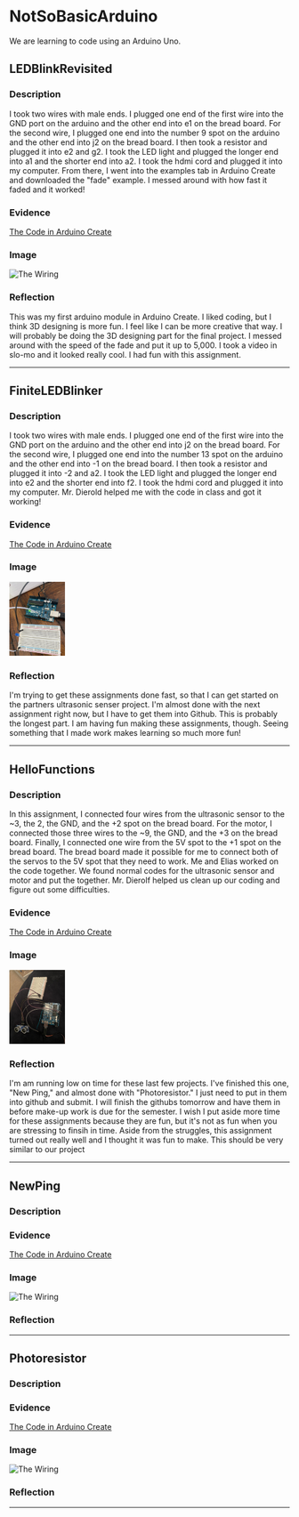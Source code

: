 # NotSoBasicArduino

We are learning to code using an Arduino Uno.

## LEDBlinkRevisited

### Description

I took two wires with male ends. I plugged one end of the first wire into the GND port on the arduino and the other end into e1 on the bread board. For the second wire, I plugged one end into the number 9 spot on the arduino and the other end into j2 on the bread board. I then took a resistor and plugged it into e2 and g2. I took the LED light and plugged the longer end into a1 and the shorter end into a2. I took the hdmi cord and plugged it into my computer. From there, I went into the examples tab in Arduino Create and downloaded the "fade" example. I messed around with how fast it faded and it worked!

### Evidence
[The Code in Arduino Create](https://create.arduino.cc/editor/qragsda80/6c9ae5f0-c886-4ab2-83a6-765d254922f4)

### Image

<img src="images/LEDBlinkRev.jpg" alt="The Wiring" width="100">

### Reflection

This was my first arduino module in Arduino Create. I liked coding, but I think 3D designing is more fun. I feel like I can be more creative that way. I will probably be doing the 3D designing part for the final project. I messed around with the speed of the fade and put it up to 5,000. I took a video in slo-mo and it looked really cool. I had fun with this assignment.

---


## FiniteLEDBlinker

### Description

I took two wires with male ends. I plugged one end of the first wire into the GND port on the arduino and the other end into j2 on the bread board. For the second wire, I plugged one end into the number 13 spot on the arduino and the other end into -1 on the bread board. I then took a resistor and plugged it into -2 and a2. I took the LED light and plugged the longer end into e2 and the shorter end into f2. I took the hdmi cord and plugged it into my computer. Mr. Dierold helped me with the code in class and got it working!

### Evidence

[The Code in Arduino Create](https://create.arduino.cc/editor/qragsda80/fa547014-0cb0-4aa7-876a-1614689c5f34)

### Image

<img src="images/FiniteLED.jpg" alt="The Wiring" width="100">

### Reflection

I'm trying to get these assignments done fast, so that I can get started on the partners ultrasonic senser project. I'm almost done with the next assignment right now, but I have to get them into Github. This is probably the longest part. I am having fun making these assignments, though. Seeing something that I made work makes learning so much more fun!

---


## HelloFunctions

### Description

In this assignment, I connected four wires from the ultrasonic sensor to the ~3, the 2, the GND, and the +2 spot on the bread board. For the motor, I connected those three wires to the ~9, the GND, and the +3 on the bread board. Finally, I connected one wire from the 5V spot to the +1 spot on the bread board. The bread board made it possible for me to connect both of the servos to the 5V spot that they need to work. Me and Elias worked on the code together. We found normal codes for the ultrasonic sensor and motor and put the together. Mr. Dierolf helped us clean up our coding and figure out some difficulties.

### Evidence

[The Code in Arduino Create](https://create.arduino.cc/editor/qragsda80/39baeb1a-4dc6-44a3-940b-1b0cdf69dd07)

### Image

<img src="images/functions.jpg" alt="The Wiring" width="100">

### Reflection

I'm am running low on time for these last few projects. I've finished this one, "New Ping," and almost done with "Photoresistor." I just need to put in them into github and submit. I will finish the githubs tomorrow and have them in before make-up work is due for the semester. I wish I put aside more time for these assignments because they are fun, but it's not as fun when you are stressing to finsih in time. Aside from the struggles, this assignment turned out really well and I thought it was fun to make. This should be very similar to our project

---


## NewPing

### Description



### Evidence

[The Code in Arduino Create]()

### Image

<img src="images/.jpg" alt="The Wiring" width="100">

### Reflection



---


## Photoresistor

### Description



### Evidence

[The Code in Arduino Create]()

### Image

<img src="images/photoresistor.jpg" alt="The Wiring" width="100">

### Reflection



---

